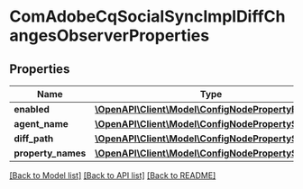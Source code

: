# ComAdobeCqSocialSyncImplDiffChangesObserverProperties

## Properties
Name | Type | Description | Notes
------------ | ------------- | ------------- | -------------
**enabled** | [**\OpenAPI\Client\Model\ConfigNodePropertyBoolean**](ConfigNodePropertyBoolean.md) |  | [optional] 
**agent_name** | [**\OpenAPI\Client\Model\ConfigNodePropertyString**](ConfigNodePropertyString.md) |  | [optional] 
**diff_path** | [**\OpenAPI\Client\Model\ConfigNodePropertyString**](ConfigNodePropertyString.md) |  | [optional] 
**property_names** | [**\OpenAPI\Client\Model\ConfigNodePropertyString**](ConfigNodePropertyString.md) |  | [optional] 

[[Back to Model list]](../README.md#documentation-for-models) [[Back to API list]](../README.md#documentation-for-api-endpoints) [[Back to README]](../README.md)


